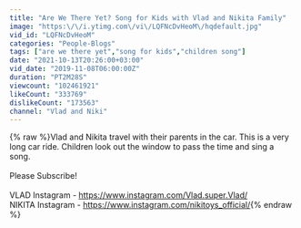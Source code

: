 ```yaml
---
title: "Are We There Yet? Song for Kids with Vlad and Nikita Family"
image: "https:\/\/i.ytimg.com\/vi\/LQFNcDvHeoM\/hqdefault.jpg"
vid_id: "LQFNcDvHeoM"
categories: "People-Blogs"
tags: ["are we there yet","song for kids","children song"]
date: "2021-10-13T20:26:00+03:00"
vid_date: "2019-11-08T06:00:00Z"
duration: "PT2M28S"
viewcount: "102461921"
likeCount: "333769"
dislikeCount: "173563"
channel: "Vlad and Niki"
---
```

{% raw %}Vlad and Nikita travel with their parents in the car. This is a very long car ride. Children look out the window to pass the time and sing a song.<br /><br />Please Subscribe!<br /><br />VLAD Instagram - <a rel="nofollow" target="blank" href="https://www.instagram.com/Vlad.super.Vlad/">https://www.instagram.com/Vlad.super.Vlad/</a><br />NIKITA Instagram - <a rel="nofollow" target="blank" href="https://www.instagram.com/nikitoys_official/">https://www.instagram.com/nikitoys_official/</a>{% endraw %}
